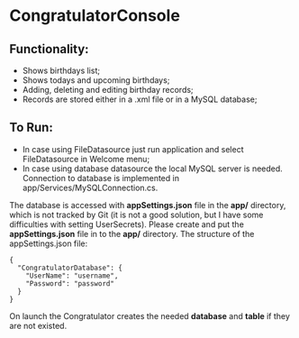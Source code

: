 # CongratulatorConsole

## Functionality:
- Shows birthdays list;
- Shows todays and upcoming birthdays;
- Adding, deleting and editing birthday records;
- Records are stored either in a .xml file or in a MySQL database;

## To Run:
- In case using FileDatasource just run application and select FileDatasource in Welcome menu;
- In case using database datasource the local MySQL server is needed. Connection to database is implemented in app/Services/MySQLConnection.cs.

The database is accessed with **appSettings.json** file in the **app/** directory, which is not tracked by Git (it is not a good solution, but I have some difficulties with setting UserSecrets). 
Please create and put the **appSettings.json** file in to the **app/** directory. The structure of the appSettings.json file:
```
{
  "CongratulatorDatabase": {
    "UserName": "username",
    "Password": "password"
  }
}
```

On launch the Congratulator creates the needed **database** and **table** if they are not existed.
